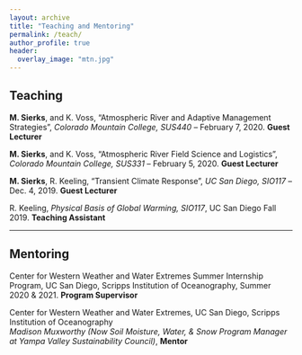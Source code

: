 ```yaml
---
layout: archive
title: "Teaching and Mentoring"
permalink: /teach/
author_profile: true
header:
  overlay_image: "mtn.jpg"
---
```

<!-- 
{% if author.googlescholar %}
  You can also find my articles on <u><a href="{{author.googlescholar}}">my Google Scholar profile</a>.</u>
{% endif %}

{% include base_path %}

{% for post in site.publications reversed %}
  {% include archive-single.html %}
{% endfor %}

 -->
## Teaching

**M. Sierks**, and K. Voss, “Atmospheric River and Adaptive Management Strategies”, *Colorado Mountain College, SUS440* – February 7, 2020. **Guest Lecturer**

**M. Sierks**, and K. Voss, “Atmospheric River Field Science and Logistics”, *Colorado Mountain College, SUS331* – February 5, 2020. **Guest Lecturer**

**M. Sierks**, R. Keeling, “Transient Climate Response”, *UC San Diego, SIO117* – Dec. 4, 2019. **Guest Lecturer**

R. Keeling, *Physical Basis of Global Warming, SIO117*, UC San Diego Fall 2019. **Teaching Assistant**

--------------------

## Mentoring

Center for Western Weather and Water Extremes Summer Internship Program, UC San Diego, Scripps Institution of Oceanography, Summer 2020 & 2021. **Program Supervisor**

Center for Western Weather and Water Extremes, UC San Diego, Scripps Institution of Oceanography <br/> *Madison Muxworthy (Now Soil Moisture, Water, & Snow Program Manager at Yampa Valley Sustainability Council)*, **Mentor**